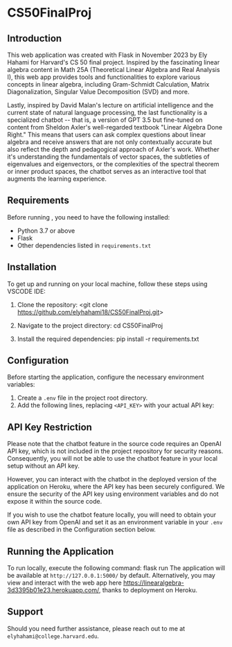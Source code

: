 # CS50FinalProj
## Introduction
This web application was created with Flask in November 2023 by Ely Hahami for Harvard's CS 50 final project. Inspired by the fascinating linear algebra content in Math 25A (Theoretical Linear Algebra and Real Analysis I), this web app provides tools and functionalities to explore various concepts in linear algebra, including Gram-Schmidt Calculation, Matrix Diagonalization, Singular Value Decomposition (SVD) and more.

Lastly, inspired by David Malan's lecture on artificial intelligence and the current state of natural language processing, the last functionality is a specialized chatbot -- that is, a version of GPT 3.5 but fine-tuned on content from Sheldon Axler's well-regarded textbook "Linear Algebra Done Right." This means that users can ask complex questions about linear algebra and receive answers that are not only contextually accurate but also reflect the depth and pedagogical approach of Axler's work. Whether it's understanding the fundamentals of vector spaces, the subtleties of eigenvalues and eigenvectors, or the complexities of the spectral theorem or inner product spaces, the chatbot serves as an interactive tool that augments the learning experience.

## Requirements
Before running <the Linear Algebra Web App>, you need to have the following installed:
- Python 3.7 or above
- Flask
- Other dependencies listed in `requirements.txt`

## Installation
To get <The Linear Algebra Web App> up and running on your local machine, follow these steps using VSCODE IDE:

1. Clone the repository: <git clone <https://github.com/elyhahami18/CS50FinalProj.git>>

2. Navigate to the project directory: cd CS50FinalProj

3. Install the required dependencies: pip install -r requirements.txt


## Configuration
Before starting the application, configure the necessary environment variables:

1. Create a `.env` file in the project root directory.
2. Add the following lines, replacing `<API_KEY>` with your actual API key:

## API Key Restriction
Please note that the chatbot feature in the source code requires an OpenAI API key, which is not included in the project repository for security reasons. Consequently, you will not be able to use the chatbot feature in your local setup without an API key.

However, you can interact with the chatbot in the deployed version of the application on Heroku, where the API key has been securely configured. We ensure the security of the API key using environment variables and do not expose it within the source code.

If you wish to use the chatbot feature locally, you will need to obtain your own API key from OpenAI and set it as an environment variable in your `.env` file as described in the Configuration section below.

## Running the Application
To run <the Linear Algebra Web App> locally, execute the following command: flask run
The application will be available at `http://127.0.0.1:5000/` by default.
Alternatively, you may view and interact with the web app here <https://linearalgebra-3d3395b01e23.herokuapp.com/>, thanks to deployment on Heroku. 

## Support
Should you need further assistance, please reach out to me at `elyhahami@college.harvard.edu`.


